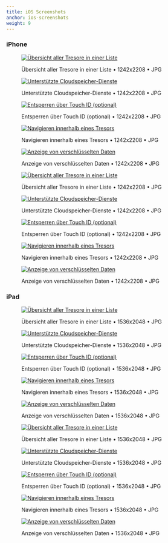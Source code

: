 ```yaml
---
title: iOS Screenshots
anchor: ios-screenshots
weight: 9
---
```

### iPhone

<div class="flex flex-wrap -mx-3">
  <div class="w-full px-3 md:w-1/2 lg:w-1/3">
    <figure class="rounded border border-gray-200 shadow-lg bg-white text-center p-2 mb-8">
      <a href="/presskit/de/iphone-screenshot-1.jpg"><img class="inline-block mb-2" src="/presskit/de/iphone-screenshot-1.jpg" alt="Übersicht aller Tresore in einer Liste"/></a>
      <figcaption>
        <p class="text-sm text-gray-500">Übersicht aller Tresore in einer Liste • 1242x2208 • JPG</p>
      </figcaption>
    </figure>
  </div>
  <div class="w-full px-3 md:w-1/2 lg:w-1/3">
    <figure class="rounded border border-gray-200 shadow-lg bg-white text-center p-2 mb-8">
      <a href="/presskit/de/iphone-screenshot-2.jpg"><img class="inline-block mb-2" src="/presskit/de/iphone-screenshot-2.jpg" alt="Unterstützte Cloudspeicher-Dienste"/></a>
      <figcaption>
        <p class="text-sm text-gray-500">Unterstützte Cloudspeicher-Dienste • 1242x2208 • JPG</p>
      </figcaption>
    </figure>
  </div>
  <div class="w-full px-3 md:w-1/2 lg:w-1/3">
    <figure class="rounded border border-gray-200 shadow-lg bg-white text-center p-2 mb-8">
      <a href="/presskit/de/iphone-screenshot-3.jpg"><img class="inline-block mb-2" src="/presskit/de/iphone-screenshot-3.jpg" alt="Entsperren über Touch ID (optional)"/></a>
      <figcaption>
        <p class="text-sm text-gray-500">Entsperren über Touch ID (optional) • 1242x2208 • JPG</p>
      </figcaption>
    </figure>
  </div>
  <div class="w-full px-3 md:w-1/2 lg:w-1/3">
    <figure class="rounded border border-gray-200 shadow-lg bg-white text-center p-2 mb-8">
      <a href="/presskit/de/iphone-screenshot-4.jpg"><img class="inline-block mb-2" src="/presskit/de/iphone-screenshot-4.jpg" alt="Navigieren innerhalb eines Tresors"/></a>
      <figcaption>
        <p class="text-sm text-gray-500">Navigieren innerhalb eines Tresors • 1242x2208 • JPG</p>
      </figcaption>
    </figure>
  </div>
  <div class="w-full px-3 md:w-1/2 lg:w-1/3">
    <figure class="rounded border border-gray-200 shadow-lg bg-white text-center p-2 mb-8">
      <a href="/presskit/de/iphone-screenshot-5.jpg"><img class="inline-block mb-2" src="/presskit/de/iphone-screenshot-5.jpg" alt="Anzeige von verschlüsselten Daten"/></a>
      <figcaption>
        <p class="text-sm text-gray-500">Anzeige von verschlüsselten Daten • 1242x2208 • JPG</p>
      </figcaption>
    </figure>
  </div>
</div>

<div class="flex flex-wrap -mx-3">
  <div class="w-full px-3 md:w-1/2 lg:w-1/3">
    <figure class="rounded border border-gray-200 shadow-lg bg-white text-center p-2 mb-8">
      <a href="/presskit/de/iphone-appstore-screenshot-1.jpg"><img class="inline-block mb-2" src="/presskit/de/iphone-appstore-screenshot-1.jpg" alt="Übersicht aller Tresore in einer Liste"/></a>
      <figcaption>
        <p class="text-sm text-gray-500">Übersicht aller Tresore in einer Liste • 1242x2208 • JPG</p>
      </figcaption>
    </figure>
  </div>
  <div class="w-full px-3 md:w-1/2 lg:w-1/3">
    <figure class="rounded border border-gray-200 shadow-lg bg-white text-center p-2 mb-8">
      <a href="/presskit/de/iphone-appstore-screenshot-2.jpg"><img class="inline-block mb-2" src="/presskit/de/iphone-appstore-screenshot-2.jpg" alt="Unterstützte Cloudspeicher-Dienste"/></a>
      <figcaption>
        <p class="text-sm text-gray-500">Unterstützte Cloudspeicher-Dienste • 1242x2208 • JPG</p>
      </figcaption>
    </figure>
  </div>
  <div class="w-full px-3 md:w-1/2 lg:w-1/3">
    <figure class="rounded border border-gray-200 shadow-lg bg-white text-center p-2 mb-8">
      <a href="/presskit/de/iphone-appstore-screenshot-3.jpg"><img class="inline-block mb-2" src="/presskit/de/iphone-appstore-screenshot-3.jpg" alt="Entsperren über Touch ID (optional)"/></a>
      <figcaption>
        <p class="text-sm text-gray-500">Entsperren über Touch ID (optional) • 1242x2208 • JPG</p>
      </figcaption>
    </figure>
  </div>
  <div class="w-full px-3 md:w-1/2 lg:w-1/3">
    <figure class="rounded border border-gray-200 shadow-lg bg-white text-center p-2 mb-8">
      <a href="/presskit/de/iphone-appstore-screenshot-4.jpg"><img class="inline-block mb-2" src="/presskit/de/iphone-appstore-screenshot-4.jpg" alt="Navigieren innerhalb eines Tresors"/></a>
      <figcaption>
        <p class="text-sm text-gray-500">Navigieren innerhalb eines Tresors • 1242x2208 • JPG</p>
      </figcaption>
    </figure>
  </div>
  <div class="w-full px-3 md:w-1/2 lg:w-1/3">
    <figure class="rounded border border-gray-200 shadow-lg bg-white text-center p-2 mb-8">
      <a href="/presskit/de/iphone-appstore-screenshot-5.jpg"><img class="inline-block mb-2" src="/presskit/de/iphone-appstore-screenshot-5.jpg" alt="Anzeige von verschlüsselten Daten"/></a>
      <figcaption>
        <p class="text-sm text-gray-500">Anzeige von verschlüsselten Daten • 1242x2208 • JPG</p>
      </figcaption>
    </figure>
  </div>
</div>

### iPad

<div class="flex flex-wrap -mx-3">
  <div class="w-full px-3 md:w-1/2 lg:w-1/3">
    <figure class="rounded border border-gray-200 shadow-lg bg-white text-center p-2 mb-8">
      <a href="/presskit/de/ipad-screenshot-1.jpg"><img class="inline-block mb-2" src="/presskit/de/ipad-screenshot-1.jpg" alt="Übersicht aller Tresore in einer Liste"/></a>
      <figcaption>
        <p class="text-sm text-gray-500">Übersicht aller Tresore in einer Liste • 1536x2048 • JPG</p>
      </figcaption>
    </figure>
  </div>
  <div class="w-full px-3 md:w-1/2 lg:w-1/3">
    <figure class="rounded border border-gray-200 shadow-lg bg-white text-center p-2 mb-8">
      <a href="/presskit/de/ipad-screenshot-2.jpg"><img class="inline-block mb-2" src="/presskit/de/ipad-screenshot-2.jpg" alt="Unterstützte Cloudspeicher-Dienste"/></a>
      <figcaption>
        <p class="text-sm text-gray-500">Unterstützte Cloudspeicher-Dienste • 1536x2048 • JPG</p>
      </figcaption>
    </figure>
  </div>
  <div class="w-full px-3 md:w-1/2 lg:w-1/3">
    <figure class="rounded border border-gray-200 shadow-lg bg-white text-center p-2 mb-8">
      <a href="/presskit/de/ipad-screenshot-3.jpg"><img class="inline-block mb-2" src="/presskit/de/ipad-screenshot-3.jpg" alt="Entsperren über Touch ID (optional)"/></a>
      <figcaption>
        <p class="text-sm text-gray-500">Entsperren über Touch ID (optional) • 1536x2048 • JPG</p>
      </figcaption>
    </figure>
  </div>
  <div class="w-full px-3 md:w-1/2 lg:w-1/3">
    <figure class="rounded border border-gray-200 shadow-lg bg-white text-center p-2 mb-8">
      <a href="/presskit/de/ipad-screenshot-4.jpg"><img class="inline-block mb-2" src="/presskit/de/ipad-screenshot-4.jpg" alt="Navigieren innerhalb eines Tresors"/></a>
      <figcaption>
        <p class="text-sm text-gray-500">Navigieren innerhalb eines Tresors • 1536x2048 • JPG</p>
      </figcaption>
    </figure>
  </div>
  <div class="w-full px-3 md:w-1/2 lg:w-1/3">
    <figure class="rounded border border-gray-200 shadow-lg bg-white text-center p-2 mb-8">
      <a href="/presskit/de/ipad-screenshot-5.jpg"><img class="inline-block mb-2" src="/presskit/de/ipad-screenshot-5.jpg" alt="Anzeige von verschlüsselten Daten"/></a>
      <figcaption>
        <p class="text-sm text-gray-500">Anzeige von verschlüsselten Daten • 1536x2048 • JPG</p>
      </figcaption>
    </figure>
  </div>
</div>

<div class="flex flex-wrap -mx-3">
  <div class="w-full px-3 md:w-1/2 lg:w-1/3">
    <figure class="rounded border border-gray-200 shadow-lg bg-white text-center p-2 mb-8">
      <a href="/presskit/de/ipad-appstore-screenshot-1.jpg"><img class="inline-block mb-2" src="/presskit/de/ipad-appstore-screenshot-1.jpg" alt="Übersicht aller Tresore in einer Liste"/></a>
      <figcaption>
        <p class="text-sm text-gray-500">Übersicht aller Tresore in einer Liste • 1536x2048 • JPG</p>
      </figcaption>
    </figure>
  </div>
  <div class="w-full px-3 md:w-1/2 lg:w-1/3">
    <figure class="rounded border border-gray-200 shadow-lg bg-white text-center p-2 mb-8">
      <a href="/presskit/de/ipad-appstore-screenshot-2.jpg"><img class="inline-block mb-2" src="/presskit/de/ipad-appstore-screenshot-2.jpg" alt="Unterstützte Cloudspeicher-Dienste"/></a>
      <figcaption>
        <p class="text-sm text-gray-500">Unterstützte Cloudspeicher-Dienste • 1536x2048 • JPG</p>
      </figcaption>
    </figure>
  </div>
  <div class="w-full px-3 md:w-1/2 lg:w-1/3">
    <figure class="rounded border border-gray-200 shadow-lg bg-white text-center p-2 mb-8">
      <a href="/presskit/de/ipad-appstore-screenshot-3.jpg"><img class="inline-block mb-2" src="/presskit/de/ipad-appstore-screenshot-3.jpg" alt="Entsperren über Touch ID (optional)"/></a>
      <figcaption>
        <p class="text-sm text-gray-500">Entsperren über Touch ID (optional) • 1536x2048 • JPG</p>
      </figcaption>
    </figure>
  </div>
  <div class="w-full px-3 md:w-1/2 lg:w-1/3">
    <figure class="rounded border border-gray-200 shadow-lg bg-white text-center p-2 mb-8">
      <a href="/presskit/de/ipad-appstore-screenshot-4.jpg"><img class="inline-block mb-2" src="/presskit/de/ipad-appstore-screenshot-4.jpg" alt="Navigieren innerhalb eines Tresors"/></a>
      <figcaption>
        <p class="text-sm text-gray-500">Navigieren innerhalb eines Tresors • 1536x2048 • JPG</p>
      </figcaption>
    </figure>
  </div>
  <div class="w-full px-3 md:w-1/2 lg:w-1/3">
    <figure class="rounded border border-gray-200 shadow-lg bg-white text-center p-2 mb-8">
      <a href="/presskit/de/ipad-appstore-screenshot-5.jpg"><img class="inline-block mb-2" src="/presskit/de/ipad-appstore-screenshot-5.jpg" alt="Anzeige von verschlüsselten Daten"/></a>
      <figcaption>
        <p class="text-sm text-gray-500">Anzeige von verschlüsselten Daten • 1536x2048 • JPG</p>
      </figcaption>
    </figure>
  </div>
</div>
